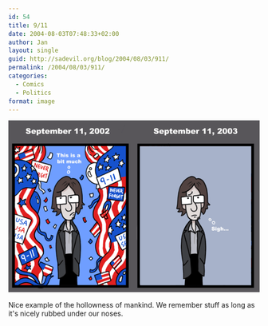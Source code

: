 ```yaml
---
id: 54
title: 9/11
date: 2004-08-03T07:48:33+02:00
author: Jan
layout: single
guid: http://sadevil.org/blog/2004/08/03/911/
permalink: /2004/08/03/911/
categories:
  - Comics
  - Politics
format: image
---
```

[![cartoon][image]][link]

Nice example of the hollowness of mankind. We remember stuff as long as it's nicely rubbed under our noses.

[link]: http://www.filibustercartoons.com/archive.php?id=20030912
[image]: /assets/images/2004/08/20030912_G.gif